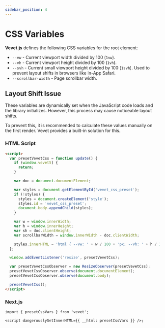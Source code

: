 ```yaml
---
sidebar_position: 4
---
```


# CSS Variables

**Vevet.js** defines the following CSS variables for the root element:

- `--vw` - Current viewport width divided by 100 (`1vw`).
- `--vh` - Current viewport height divided by 100 (`1vh`).
- `--svh` - Current small viewport height divided by 100 (`1svh`). Used to prevent layout shifts in browsers like In-App Safari.
- `--scrollbar-width` - Page scrollbar width.

## Layout Shift Issue

These variables are dynamically set when the JavaScript code loads and the library initializes. However, this process may cause noticeable layout shifts.

To prevent this, it is recommended to calculate these values manually on the first render. Vevet provides a built-in solution for this.

### HTML Script

```html
<script>
  var presetVevetCss = function update() {
    if (window.vevet5) {
      return;
    }

    var doc = document.documentElement;

    var styles = document.getElementById('vevet_css_preset');
    if (!styles) {
      styles = document.createElement('style');
      styles.id = 'vevet_css_preset';
      document.body.appendChild(styles);
    }

    var w = window.innerWidth;
    var h = window.innerHeight;
    var sh = doc.clientHeight;
    var scrollbarWidth = window.innerWidth - doc.clientWidth;

    styles.innerHTML = 'html { --vw: ' + w / 100 + 'px; --vh: ' + h / 100 + 'px; --svh: ' + sh / 100 + 'px; --scrollbar-width: ' + scrollbarWidth + 'px; }';
  };

  window.addEventListener('resize', presetVevetCss);

  var presetVevetCssObserver = new ResizeObserver(presetVevetCss);
  presetVevetCssObserver.observe(document.documentElement);
  presetVevetCssObserver.observe(document.body);

  presetVevetCss();
</script>
```

### Next.js

```tsx
import { presetCssVars } from 'vevet';

<script dangerouslySetInnerHTML={{ __html: presetCssVars }} />;
```
